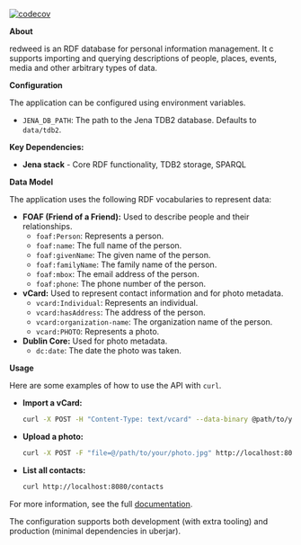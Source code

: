 [![codecov](https://codecov.io/gh/bmordue/redweed/branch/main/graph/badge.svg)](https://codecov.io/gh/bmordue/redweed)

**About**

redweed is an RDF database for personal information management. It c supports importing and querying descriptions of people, places, events, media and other arbitrary types of data.

**Configuration**

The application can be configured using environment variables.

*   `JENA_DB_PATH`: The path to the Jena TDB2 database. Defaults to `data/tdb2`.

**Key Dependencies:**
- **Jena stack** - Core RDF functionality, TDB2 storage, SPARQL

**Data Model**

The application uses the following RDF vocabularies to represent data:

*   **FOAF (Friend of a Friend):** Used to describe people and their relationships.
    *   `foaf:Person`: Represents a person.
    *   `foaf:name`: The full name of the person.
    *   `foaf:givenName`: The given name of the person.
    *   `foaf:familyName`: The family name of the person.
    *   `foaf:mbox`: The email address of the person.
    *   `foaf:phone`: The phone number of the person.
*   **vCard:** Used to represent contact information and for photo metadata.
    *   `vcard:Individual`: Represents an individual.
    *   `vcard:hasAddress`: The address of the person.
    *   `vcard:organization-name`: The organization name of the person.
    *   `vcard:PHOTO`: Represents a photo.
*   **Dublin Core:** Used for photo metadata.
    *   `dc:date`: The date the photo was taken.

**Usage**

Here are some examples of how to use the API with `curl`.

*   **Import a vCard:**

    ```bash
    curl -X POST -H "Content-Type: text/vcard" --data-binary @path/to/your.vcf http://localhost:8080/api/vcard/import
    ```

*   **Upload a photo:**

    ```bash
    curl -X POST -F "file=@/path/to/your/photo.jpg" http://localhost:8080/api/photo/upload
    ```

*   **List all contacts:**

    ```bash
    curl http://localhost:8080/contacts
    ```

For more information, see the full [documentation](./docs/README.md).

The configuration supports both development (with extra tooling) and production (minimal dependencies in uberjar).
